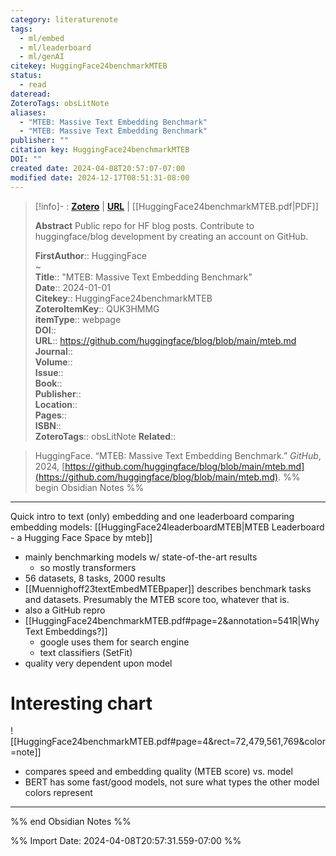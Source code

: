 ```yaml
---
category: literaturenote
tags:
  - ml/embed
  - ml/leaderboard
  - ml/genAI
citekey: HuggingFace24benchmarkMTEB
status:
  - read
dateread: 
ZoteroTags: obsLitNote
aliases:
  - "MTEB: Massive Text Embedding Benchmark"
  - "MTEB: Massive Text Embedding Benchmark"
publisher: ""
citation key: HuggingFace24benchmarkMTEB
DOI: ""
created date: 2024-04-08T20:57:07-07:00
modified date: 2024-12-17T08:51:31-08:00
---
```


> [!info]- : [**Zotero**](zotero://select/library/items/QUK3HMMG)   | [**URL**](https://github.com/huggingface/blog/blob/main/mteb.md) | [[HuggingFace24benchmarkMTEB.pdf|PDF]]
>
> 
> **Abstract**
> Public repo for HF blog posts. Contribute to huggingface/blog development by creating an account on GitHub.
> 
> 
> **FirstAuthor**:: HuggingFace  
~    
> **Title**:: "MTEB: Massive Text Embedding Benchmark"  
> **Date**:: 2024-01-01  
> **Citekey**:: HuggingFace24benchmarkMTEB  
> **ZoteroItemKey**:: QUK3HMMG  
> **itemType**:: webpage  
> **DOI**::   
> **URL**:: https://github.com/huggingface/blog/blob/main/mteb.md  
> **Journal**::   
> **Volume**::   
> **Issue**::   
> **Book**::   
> **Publisher**::   
> **Location**::    
> **Pages**::   
> **ISBN**::   
> **ZoteroTags**:: obsLitNote
>**Related**:: 

> HuggingFace. “MTEB: Massive Text Embedding Benchmark.” _GitHub_, 2024, [https://github.com/huggingface/blog/blob/main/mteb.md](https://github.com/huggingface/blog/blob/main/mteb.md).
%% begin Obsidian Notes %%
___
Quick intro to text (only) embedding and one leaderboard comparing embedding models: [[HuggingFace24leaderboardMTEB|MTEB Leaderboard - a Hugging Face Space by mteb]]

- mainly benchmarking models w/ state-of-the-art results
	- so mostly transformers
- 56 datasets, 8 tasks, 2000 results
- [[Muennighoff23textEmbedMTEBpaper]] describes benchmark tasks and datasets.  Presumably the MTEB score too, whatever that is.
- also a GitHub repro
- [[HuggingFace24benchmarkMTEB.pdf#page=2&annotation=541R|Why Text Embeddings?]]
	- google uses them for search engine
	- text classifiers (SetFit)
- quality very dependent upon model
# Interesting chart
  ![[HuggingFace24benchmarkMTEB.pdf#page=4&rect=72,479,561,769&color=note]]
  - compares speed and embedding quality (MTEB score) vs. model
  - BERT has some fast/good models, not sure what types the other model colors represent
___
%% end Obsidian Notes %%



%% Import Date: 2024-04-08T20:57:31.559-07:00 %%
